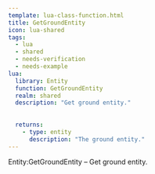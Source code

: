 ```yaml
---
template: lua-class-function.html
title: GetGroundEntity
icon: lua-shared
tags:
  - lua
  - shared
  - needs-verification
  - needs-example
lua:
  library: Entity
  function: GetGroundEntity
  realm: shared
  description: "Get ground entity."
  
  
  returns:
    - type: entity
      description: "The ground entity."
---
```


<div class="lua__search__keywords">
Entity:GetGroundEntity &#x2013; Get ground entity.
</div>
